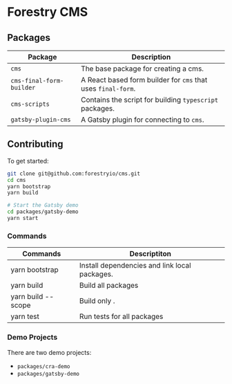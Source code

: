 # Forestry CMS

## Packages

| Package                  | Description                                                  |
| ------------------------ | ------------------------------------------------------------ |
| `cms`                    | The base package for creating a cms.                         |
| `cms-final-form-builder` | A React based form builder for `cms` that uses `final-form`. |
| `cms-scripts`            | Contains the script for building `typescript` packages.      |
| `gatsby-plugin-cms`      | A Gatsby plugin for connecting to `cms`.                     |

## Contributing

To get started:

```bash
git clone git@github.com:forestryio/cms.git
cd cms
yarn bootstrap
yarn build

# Start the Gatsby demo
cd packages/gatsby-demo
yarn start
```

### Commands

| Commands                     | Descriptiton                                  |
| ---------------------------- | --------------------------------------------- |
| yarn bootstrap               | Install dependencies and link local packages. |
| yarn build                   | Build all packages                            |
| yarn build --scope <package> | Build only <package>.                         |
| yarn test                    | Run tests for all packages                    |

### Demo Projects

There are two demo projects:

- `packages/cra-demo`
- `packages/gatsby-demo`
